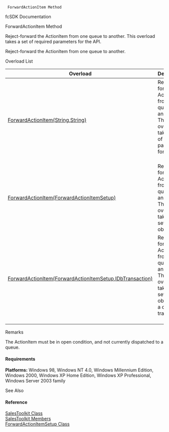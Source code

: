 ﻿     ForwardActionItem Method                                                   

fcSDK Documentation

ForwardActionItem Method

Reject-forward the ActionItem from one queue to another. This overload takes a set of required parameters for the API.

Reject-forward the ActionItem from one queue to another.

Overload List

| Overload | Description |
| --- | --- |
| [ForwardActionItem(String,String)](FChoice.Toolkits.Clarify~FChoice.Toolkits.Clarify.Sales.SalesToolkit~ForwardActionItem(String,String).md) | Reject-forward the ActionItem from one queue to another. This overload takes a set of required parameters for the API.   |
| [ForwardActionItem(ForwardActionItemSetup)](FChoice.Toolkits.Clarify~FChoice.Toolkits.Clarify.Sales.SalesToolkit~ForwardActionItem(ForwardActionItemSetup).md) | Reject-forward the ActionItem from one queue to another. This overload takes a setup object.   |
| [ForwardActionItem(ForwardActionItemSetup,IDbTransaction)](FChoice.Toolkits.Clarify~FChoice.Toolkits.Clarify.Sales.SalesToolkit~ForwardActionItem(ForwardActionItemSetup,IDbTransaction).md) | Reject-forward the ActionItem from one queue to another. This overload takes a setup object and a database transaction.   |

Remarks

The ActionItem must be in open condition, and not currently dispatched to a queue.

#### Requirements

**Platforms:** Windows 98, Windows NT 4.0, Windows Millennium Edition, Windows 2000, Windows XP Home Edition, Windows XP Professional, Windows Server 2003 family

See Also

#### Reference

[SalesToolkit Class](FChoice.Toolkits.Clarify~FChoice.Toolkits.Clarify.Sales.SalesToolkit.md)  
[SalesToolkit Members](FChoice.Toolkits.Clarify~FChoice.Toolkits.Clarify.Sales.SalesToolkit_members.md)  
[ForwardActionItemSetup Class](FChoice.Toolkits.Clarify~FChoice.Toolkits.Clarify.Sales.ForwardActionItemSetup.md)